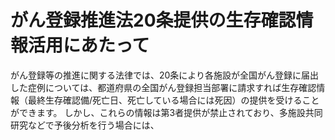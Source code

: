 # がん登録推進法20条提供の生存確認情報活用にあたって
がん登録等の推進に関する法律では、20条により各施設が全国がん登録に届出した症例については、都道府県の全国がん登録担当部署に請求すれば生存確認情報（最終生存確認備/死亡日、死亡している場合には死因）の提供を受けることができます。
しかし、これらの情報は第3者提供が禁止されており、多施設共同研究などで予後分析を行う場合には、
